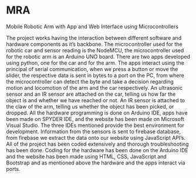 # MRA
Mobile Robotic Arm with App and Web Interface using Microcontrollers


The project works having the interaction between different software and hardware components as it’s backbone. The microcontroller used for the robotic car and sensor reading is the NodeMCU, the microcontroller used for the robotic arm is an Arduino UNO board.
There are two apps developed using python, one for the car and for the arm.
The apps interact using the principal of serial communication, when we press a button or move the slider, the respective data is sent in bytes to a port on the PC, from where the microcontroller can detect the byte and take a decision regarding motion and locomotion of the arm and the car respectively.
An ultrasonic sensor and an IR sensor are attached on the car, telling us how far the object is and whether we have reached or not. An IR sensor is attached to the claw of the arm, telling us whether the object has been picked, or dropped.
All the hardware programming is done on Arduino IDE, apps have been made on SPYDER IDE, and the website has been made on Microsoft Visual Studio. The three IDEs mentioned provide the best environment for development.
Information from the sensors is sent to firebase database, from firebase we extract the data onto our website using JavaScript API’s.
All of the project has been coded extensively and thorough troubleshooting has been done. Coding for the hardware has been done on the Arduino IDE and the website has been made using HTML, CSS, JavaScript and Bootstrap and as mentioned above the hardware and the apps interact via ports.
